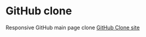 # GitHub clone

Responsive GitHub main page clone
[GitHub Clone site](https://suin-d.github.io/github-clone/)
